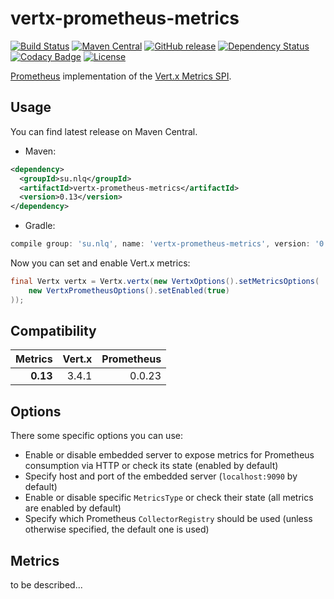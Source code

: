 # vertx-prometheus-metrics

[![Build Status](https://img.shields.io/travis/nolequen/vertx-prometheus-metrics.svg?branch=master&style=flat-square)](https://travis-ci.org/nolequen/vertx-prometheus-metrics)
[![Maven Central](https://img.shields.io/maven-central/v/su.nlq/vertx-prometheus-metrics.svg?style=flat-square)](https://maven-badges.herokuapp.com/maven-central/su.nlq/vertx-prometheus-metrics)
[![GitHub release](https://img.shields.io/github/release/nolequen/vertx-prometheus-metrics.svg?style=flat-square)](https://github.com/nolequen/vertx-prometheus-metrics/releases/latest)
[![Dependency Status](https://www.versioneye.com/user/projects/596d0ea90fb24f00558fe198/badge.svg?style=flat-square)](https://www.versioneye.com/user/projects/596d0ea90fb24f00558fe198)
[![Codacy Badge](https://img.shields.io/codacy/03b7a792c7e44d41a19596665ba12d27.svg?style=flat-square)](https://www.codacy.com/app/nolequen/vertx-prometheus-metrics?utm_source=github.com&amp;utm_medium=referral&amp;utm_content=nolequen/vertx-prometheus-metrics&amp;utm_campaign=Badge_Grade)
[![License](http://img.shields.io/:license-apache-brightgreen.svg?style=flat-square)](http://www.apache.org/licenses/LICENSE-2.0.html)

[Prometheus](https://prometheus.io/) implementation of the [Vert.x Metrics SPI](http://vertx.io/docs/vertx-core/java/index.html#_metrics_spi).

## Usage

You can find latest release on Maven Central.

* Maven:
```xml
<dependency>
  <groupId>su.nlq</groupId>
  <artifactId>vertx-prometheus-metrics</artifactId>
  <version>0.13</version>
</dependency>
```

* Gradle:
```groovy
compile group: 'su.nlq', name: 'vertx-prometheus-metrics', version: '0.13'
```

Now you can set and enable Vert.x metrics:
```java
final Vertx vertx = Vertx.vertx(new VertxOptions().setMetricsOptions(
    new VertxPrometheusOptions().setEnabled(true)
));
```

## Compatibility

| Metrics    | Vert.x     | Prometheus | 
| ----------:| ----------:| ----------:|
| **0.13**   | 3.4.1      | 0.0.23     |


## Options

There some specific options you can use:

* Enable or disable embedded server to expose metrics for Prometheus consumption via HTTP or check its state (enabled by default)
* Specify host and port of the embedded server (`localhost:9090` by default)
* Enable or disable specific `MetricsType` or check their state (all metrics are enabled by default)
* Specify which Prometheus `CollectorRegistry` should be used (unless otherwise specified, the default one is used)

## Metrics

to be described...
